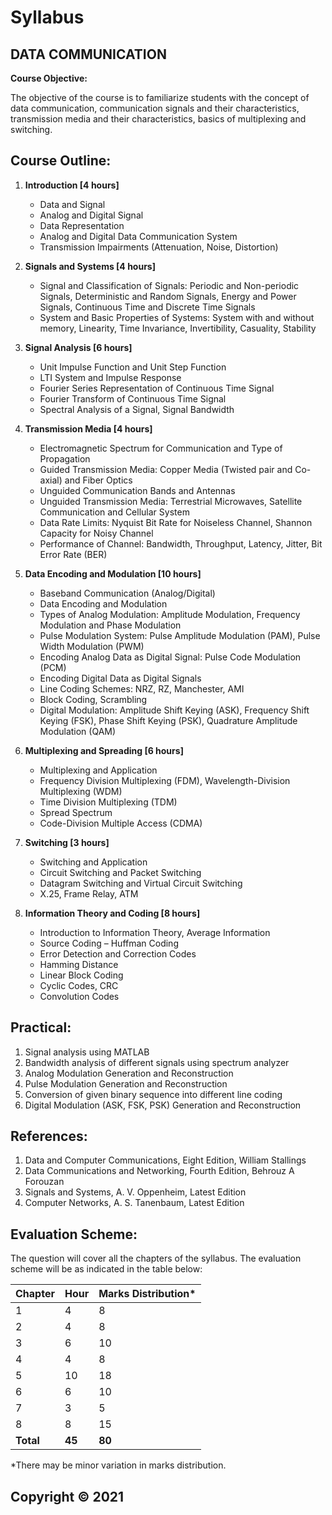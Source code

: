 # Syllabus

## DATA COMMUNICATION

**Course Objective:** 

The objective of the course is to familiarize students with the concept of data communication, communication signals and their characteristics, transmission media and their characteristics, basics of multiplexing and switching.

## Course Outline:

1. **Introduction [4 hours]**
    * Data and Signal
    * Analog and Digital Signal
    * Data Representation
    * Analog and Digital Data Communication System
    * Transmission Impairments (Attenuation, Noise, Distortion)

2. **Signals and Systems [4 hours]**
    * Signal and Classification of Signals: Periodic and Non-periodic Signals, Deterministic and Random Signals, Energy and Power Signals, Continuous Time and Discrete Time Signals
    * System and Basic Properties of Systems: System with and without memory, Linearity, Time Invariance, Invertibility, Casuality, Stability

3. **Signal Analysis [6 hours]**
    * Unit Impulse Function and Unit Step Function
    * LTI System and Impulse Response
    * Fourier Series Representation of Continuous Time Signal
    * Fourier Transform of Continuous Time Signal
    * Spectral Analysis of a Signal, Signal Bandwidth

4. **Transmission Media [4 hours]**
    * Electromagnetic Spectrum for Communication and Type of Propagation
    * Guided Transmission Media: Copper Media (Twisted pair and Co-axial) and Fiber Optics
    * Unguided Communication Bands and Antennas
    * Unguided Transmission Media: Terrestrial Microwaves, Satellite Communication and Cellular System
    * Data Rate Limits: Nyquist Bit Rate for Noiseless Channel, Shannon Capacity for Noisy Channel
    * Performance of Channel: Bandwidth, Throughput, Latency, Jitter, Bit Error Rate (BER)

5. **Data Encoding and Modulation [10 hours]**
    * Baseband Communication (Analog/Digital)
    * Data Encoding and Modulation
    * Types of Analog Modulation: Amplitude Modulation, Frequency Modulation and Phase Modulation
    * Pulse Modulation System: Pulse Amplitude Modulation (PAM), Pulse Width Modulation (PWM) 
    * Encoding Analog Data as Digital Signal: Pulse Code Modulation (PCM)
    * Encoding Digital Data as Digital Signals
    * Line Coding Schemes: NRZ, RZ, Manchester, AMI
    * Block Coding, Scrambling
    * Digital Modulation: Amplitude Shift Keying (ASK), Frequency Shift Keying (FSK), Phase Shift Keying (PSK), Quadrature Amplitude Modulation (QAM)

6. **Multiplexing and Spreading [6 hours]**
    * Multiplexing and Application
    * Frequency Division Multiplexing (FDM), Wavelength-Division Multiplexing (WDM)
    * Time Division Multiplexing (TDM)
    * Spread Spectrum
    * Code-Division Multiple Access (CDMA)

7. **Switching [3 hours]**
    * Switching and Application
    * Circuit Switching and Packet Switching
    * Datagram Switching and Virtual Circuit Switching
    * X.25, Frame Relay, ATM 

8. **Information Theory and Coding [8 hours]**
    * Introduction to Information Theory, Average Information
    * Source Coding – Huffman Coding
    * Error Detection and Correction Codes
    * Hamming Distance
    * Linear Block Coding
    * Cyclic Codes, CRC
    * Convolution Codes


## Practical:

1. Signal analysis using MATLAB
2. Bandwidth analysis of different signals using spectrum analyzer
3. Analog Modulation Generation and Reconstruction
4. Pulse Modulation Generation and Reconstruction
5. Conversion of given binary sequence into different line coding
6. Digital Modulation (ASK, FSK, PSK) Generation and Reconstruction

## References:

1. Data and Computer Communications, Eight Edition, William Stallings
2. Data Communications and Networking, Fourth Edition, Behrouz A Forouzan
3. Signals and Systems, A. V. Oppenheim, Latest Edition 
4. Computer Networks, A. S. Tanenbaum, Latest Edition 

## Evaluation Scheme: 

The question will cover all the chapters of the syllabus. The evaluation scheme will be as indicated in the table below:

| Chapter | Hour | Marks Distribution* |
|---|---|---|
| 1 | 4 | 8 |
| 2 | 4 | 8 |
| 3 | 6 | 10 |
| 4 | 4 | 8 |
| 5 | 10 | 18 |
| 6 | 6 | 10 |
| 7 | 3 | 5 |
| 8 | 8 | 15 |
| **Total** | **45** | **80** |

*There may be minor variation in marks distribution.


## Copyright © 2021 
